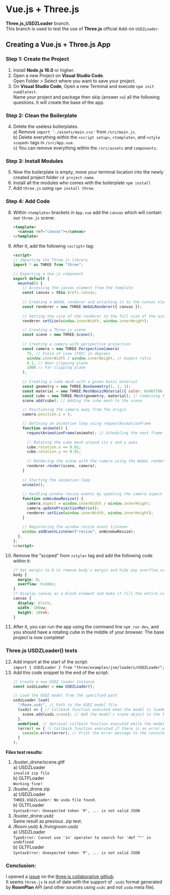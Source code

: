 # Vue.js + Three.js
**Three.js_USDZLoader** branch.  
This branch is used to test the use of **Three.js** official Add-on `USDZLoader`.

## Creating a Vue.js + Three.js App

### Step 1: Create the Project
1. Install **Node.js 16.0** or higher.
2. Open a new Project on **Visual Studio Code**.  
Open Folder > Select where you want to save your project.
3. On **Visual Studio Code**, Open a new Terminal and execute `npm init vue@latest`.  
Name your project and package then skip (answer `no`) all the following questions. It will create the base of the app.

### Step 2: Clean the Boilerplate
4. Delete the useless boilerplates.  
a) Remove `import './assets/main.css'` from `/src/main.js`.  
b) Delete everything within the `<script setup>`, `<template>`, and `<style scoped>` tags in `/src/App.vue`.  
c) You can remove everything within the `/src/assets` and `components`.

### Step 3: Install Modules
5. Now the boilerplate is empty, move your terminal location into the newly created project folder `cd project-name`.  
6. Install all the modules who comes with the boilerplate `npm install`
7. Add `three.js` using `npm install three`.

### Step 4: Add Code
8. Within `<template>` brackets in `App.vue` add the `canvas` which will contain our `three.js` scene:

   ```html
   <template>
     <canvas ref="canvas"></canvas>
   </template>
   ```

9. After it, add the following `<script>` tag:

   ```html
   <script>
   // Importing the Three.js library
   import * as THREE from "three";
   
   // Exporting a Vue.js component
   export default {
     mounted() {
       // Accessing the canvas element from the template
       const canvas = this.$refs.canvas;
       
       // Creating a WebGL renderer and attaching it to the canvas element
       const renderer = new THREE.WebGLRenderer({ canvas });
       
       // Setting the size of the renderer to the full size of the window
       renderer.setSize(window.innerWidth, window.innerHeight);

       // Creating a Three.js scene
       const scene = new THREE.Scene();
       
       // Creating a camera with perspective projection
       const camera = new THREE.PerspectiveCamera(
         75, // Field of view (FOV) in degrees
         window.innerWidth / window.innerHeight, // Aspect ratio
         0.1, // Near clipping plane
         1000 // Far clipping plane
       );
       
       // Creating a cube mesh with a green basic material
       const geometry = new THREE.BoxGeometry(1, 1, 1);
       const material = new THREE.MeshBasicMaterial({ color: 0x00ff00 }); // Green color
       const cube = new THREE.Mesh(geometry, material); // Combining the geometry and material into a mesh
       scene.add(cube); // Adding the cube mesh to the scene

       // Positioning the camera away from the origin
       camera.position.z = 5;

       // Defining an animation loop using requestAnimationFrame
       function animate() {
         requestAnimationFrame(animate); // Scheduling the next frame to be rendered
         
         // Rotating the cube mesh around its x and y axes
         cube.rotation.x += 0.01;
         cube.rotation.y += 0.01;
         
         // Rendering the scene with the camera using the WebGL renderer
         renderer.render(scene, camera);
       }
       
       // Starting the animation loop
       animate();
       
       // Handling window resize events by updating the camera aspect ratio and renderer size
       function onWindowResize() {
         camera.aspect = window.innerWidth / window.innerHeight;
         camera.updateProjectionMatrix();
         renderer.setSize(window.innerWidth, window.innerHeight);
       }
       
       // Registering the window resize event listener
       window.addEventListener("resize", onWindowResize);
     },
   };
   </script>
   ```

10. Remove the "scoped" from `<style>` tag and add the following code within it:

    ```css
    /* Set margin to 0 to remove body's margin and hide any overflow scrollbars */
    body {
      margin: 0;
      overflow: hidden;
    }
    /* Display canvas as a block element and make it fill the entire viewport */
    canvas {
      display: block;
      width: 100vw;
      height: 100vh;
    }
    ```

11. After it, you can run the app using the command line `npm run dev`, and you should have a rotating cube in the middle of your browser. The base project is now complete!

### Three.js USDZLoader() tests

12. Add import at the start of the script:  
`import { USDZLoader } from "three/examples/jsm/loaders/USDZLoader";`
13. Add this code snippet to the end of the script:
      ```js
      // Create a new USDZ loader instance
      const usdzLoader = new USDZLoader();

      // Load the USDZ model from the specified path
      usdzLoader.load(
        "/Room.usdz", // Path to the USDZ model file
        (usdz) => { // Callback function executed when the model is loaded
          scene.add(usdz.scene); // Add the model's scene object to the three.js scene
        },
        undefined, // Optional callback function executed while the model is loading
        (error) => { // Callback function executed if there is an error while loading the model
          console.error(error); // Print the error message to the console
        }
      );
      ```
**Files test results:**
1. /buster_drone/scene.gltf  
   a) USDZLoader  
   `invalid zip file`  
   b) GLTFLoader  
   `Working fine!`  
2. /buster_drone.zip  
   a) USDZLoader  
   `THREE.USDZLoader: No usda file found.`  
   b) GLTFLoader  
   `SyntaxError: Unexpected token 'P', ... is not valid JSON`  
3. /buster_drone.usdz  
   Same result as previous .zip test.  
4. /Room.usdz & /livingroom.usdz  
   a) USDZLoader  
   `TypeError: Cannot use 'in' operator to search for 'def ""' in undefined`  
   b) GLTFLoader  
   `SyntaxError: Unexpected token 'P', ... is not valid JSON`  
   
### Conclusion:  
I opened a [issue](https://github.com/mrdoob/three.js/issues/25743) on the [three.js collaborative github](https://github.com/mrdoob/three.js).  
It seems `three.js` is out of date with the support of `.usdz` format generated by **RoomPlan** API (and other sources using `usdc` and not `usda` meta file).  
 

